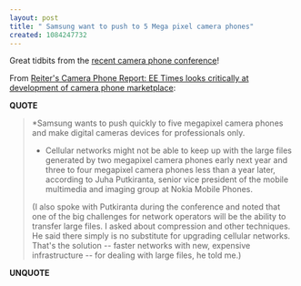 ```yaml
---
layout: post
title: " Samsung want to push to 5 Mega pixel camera phones"
created: 1084247732
---
```

Great tidbits from the <a href="http://www.c-summit.com/">recent camera phone conference</a>!

From <a href="http://www.wirelessmoment.com/2004/05/ee_times_looks_.html">Reiter's Camera Phone Report: EE Times looks critically at development of camera phone marketplace</a>:
<p><strong>QUOTE</strong></p><blockquote>*Samsung wants to push quickly to five megapixel camera phones and make digital cameras devices for professionals only.

* Cellular networks might not be able to keep up with the large files generated by two megapixel camera phones early next year and three to four megapixel camera phones less than a year later, according to Juha Putkiranta, senior vice president of the mobile multimedia and imaging group at Nokia Mobile Phones.

(I also spoke with Putkiranta during the conference and noted that one of the big challenges for network operators will be the ability to transfer large files. I asked about compression and other techniques. He said there simply is no substitute for upgrading cellular networks. That's the solution -- faster networks with new, expensive infrastructure -- for dealing with large files, he told me.)</blockquote><p><strong>UNQUOTE</strong></p>

